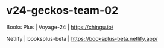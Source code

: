 # v24-geckos-team-02
Books Plus | Voyage-24 | https://chingu.io/

Netlify | booksplus-beta | https://booksplus-beta.netlify.app/